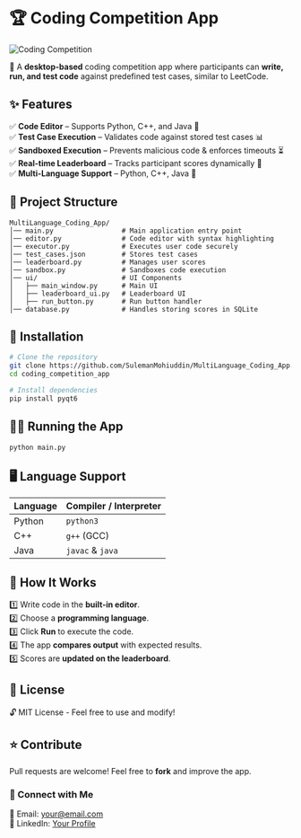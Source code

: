 # 🏆 Coding Competition App

![Coding Competition](https://img.shields.io/badge/Coding%20Competition%20App-Python-blue?style=for-the-badge&logo=python)

🚀 A **desktop-based** coding competition app where participants can **write, run, and test code** against predefined test cases, similar to LeetCode.

## ✨ Features
✅ **Code Editor** – Supports Python, C++, and Java 📝  
✅ **Test Case Execution** – Validates code against stored test cases 📊  
✅ **Sandboxed Execution** – Prevents malicious code & enforces timeouts ⏳  
✅ **Real-time Leaderboard** – Tracks participant scores dynamically 🏅  
✅ **Multi-Language Support** – Python, C++, Java 🚀  

## 📂 Project Structure
```
MultiLanguage_Coding_App/
│── main.py                 # Main application entry point  
│── editor.py               # Code editor with syntax highlighting  
│── executor.py             # Executes user code securely  
│── test_cases.json         # Stores test cases  
│── leaderboard.py          # Manages user scores  
│── sandbox.py              # Sandboxes code execution  
│── ui/                     # UI Components  
│   ├── main_window.py      # Main UI  
│   ├── leaderboard_ui.py   # Leaderboard UI  
│   ├── run_button.py       # Run button handler  
│── database.py             # Handles storing scores in SQLite  
```

## 🚀 Installation
```bash
# Clone the repository
git clone https://github.com/SulemanMohiuddin/MultiLanguage_Coding_App.git
cd coding_competition_app

# Install dependencies
pip install pyqt6
```

## 🏃‍♂️ Running the App
```bash
python main.py
```

## 🖥️ Language Support
| Language | Compiler / Interpreter |
|----------|------------------------|
| Python   | `python3`              |
| C++      | `g++` (GCC)            |
| Java     | `javac` & `java`       |

## 🎯 How It Works
1️⃣ Write code in the **built-in editor**.  
2️⃣ Choose a **programming language**.  
3️⃣ Click **Run** to execute the code.  
4️⃣ The app **compares output** with expected results.  
5️⃣ Scores are **updated on the leaderboard**.  

## 📜 License
🔓 MIT License - Feel free to use and modify!

## ⭐ Contribute
Pull requests are welcome! Feel free to **fork** and improve the app.

### 🔗 Connect with Me
📧 Email: your@email.com  
💼 LinkedIn: [Your Profile](https://linkedin.com/in/yourprofile)  

